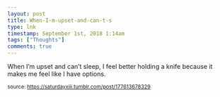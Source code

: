 ```yaml
---
layout: post
title: When-I-m-upset-and-can-t-s
type: lnk
timestamp: September 1st, 2018 1:14am
tags: ["Thoughts"]
comments: true
---
```


When I’m upset and can’t sleep, I feel better holding a knife because it makes me feel like I have options.
  
<small>source: https://saturdayxiii.tumblr.com/post/177613678329</small>